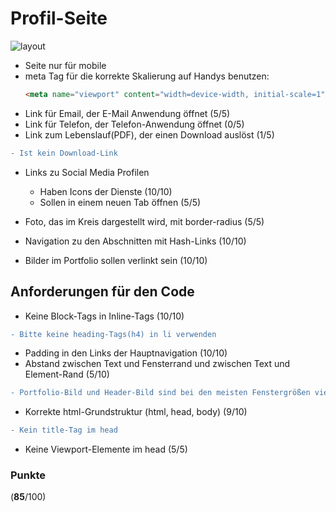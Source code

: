 # Profil-Seite

![layout](drafts/page.png "Portfolio Seite")

- Seite nur für mobile
- meta Tag für die korrekte Skalierung auf Handys benutzen:
  ```html
  <meta name="viewport" content="width=device-width, initial-scale=1">
  ```
- Link für Email, der E-Mail Anwendung öffnet (5/5)
- Link für Telefon, der Telefon-Anwendung öffnet (0/5)
- Link zum Lebenslauf(PDF), der einen Download auslöst (1/5)
```diff
- Ist kein Download-Link
```
- Links zu Social Media Profilen
  - Haben Icons der Dienste (10/10)
  - Sollen in einem neuen Tab öffnen (5/5)
  
- Foto, das im Kreis dargestellt wird, mit border-radius (5/5)
- Navigation zu den Abschnitten mit Hash-Links (10/10)
- Bilder im Portfolio sollen verlinkt sein (10/10)

## Anforderungen für den Code
- Keine Block-Tags in Inline-Tags (10/10)
```diff
- Bitte keine heading-Tags(h4) in li verwenden
```
- Padding in den Links der Hauptnavigation (10/10)
- Abstand zwischen Text und Fensterrand und zwischen Text und Element-Rand (5/10)
```diff
- Portfolio-Bild und Header-Bild sind bei den meisten Fenstergrößen viel Breiter als das Fenster und werden abgeschnitten angezeigt.
```
- Korrekte html-Grundstruktur (html, head, body) (9/10)
```diff
- Kein title-Tag im head
```
- Keine Viewport-Elemente im head (5/5)

### Punkte
(**85**/100)
